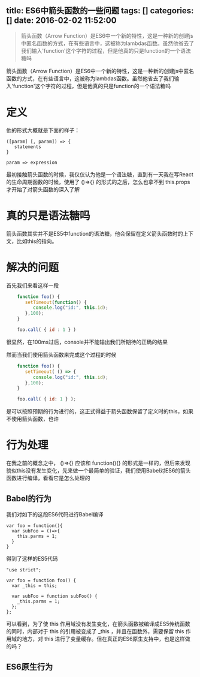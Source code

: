 title: ES6中箭头函数的一些问题
tags: []
categories: []
date: 2016-02-02 11:52:00
---
> 箭头函数（Arrow Function）是ES6中一个新的特性，这是一种新的创建js中匿名函数的方式，在有些语言中，这被称为lambdas函数。虽然他省去了我们输入'function'这个字符的过程，但是他真的只是function的一个语法糖吗

<!--more-->

箭头函数（Arrow Function）是ES6中一个新的特性，这是一种新的创建js中匿名函数的方式，在有些语言中，这被称为lambdas函数。虽然他省去了我们输入'function'这个字符的过程，但是他真的只是function的一个语法糖吗


# 定义

他的形式大概就是下面的样子：

	([param] [, param]) => {
	   statements
	}

	param => expression

最初接触箭头函数的时候，我仅仅认为他是一个语法糖，直到有一天我在写React的生命周期函数的时候，使用了 ()=>{} 的形式的之后，怎么也拿不到 this.props 才开始了对箭头函数的深入了解

# 真的只是语法糖吗

箭头函数其实并不是ES5中function的语法糖，他会保留在定义箭头函数时的上下文，比如this的指向。

# 解决的问题

首先我们来看这样一段

``` javascript
	function foo() {
	   setTimeout(function() {
	      console.log("id:", this.id);
	   },100);
	}

	foo.call( { id : 1 } )
```

很显然，在100ms过后，console并不能输出我们所期待的正确的结果

然而当我们使用箭头函数来完成这个过程的时候

``` javascript
	function foo() {
	   setTimeout( () => {
	      console.log("id:", this.id);
	   },100);
	}

	foo.call( { id: 1 } );
```

是可以按照预期的行为进行的，这正式得益于箭头函数保留了定义时的this，如果不使用箭头函数，也许

# 行为处理

在我之前的概念之中， ()=>{} 应该和 function(){} 的形式是一样的，但后来发现貌似this没有发生变化，先来做一个最简单的验证，我们使用Babel对ES6的箭头函数进行编译，看看它是怎么处理的

## Babel的行为

我们对如下的这段ES6代码进行Babel编译

	var foo = function(){
	  var subFoo = ()=>{
	    this.parms = 1;
	  }
	}

得到了这样的ES5代码

	"use strict";

	var foo = function foo() {
	  var _this = this;

	  var subFoo = function subFoo() {
	    _this.parms = 1;
	  };
	};

可以看到，为了使 this 作用域没有发生变化，在箭头函数被编译成ES5传统函数的同时，内部对于 this 的引用被变成了 _this ，并且在函数外，需要保留 this 作用域的地方，对 this 进行了变量缓存。但在真正的ES6原生支持中，也是这样做的吗？

## ES6原生行为

